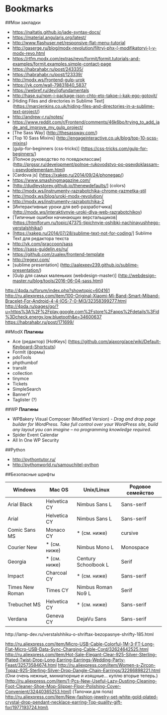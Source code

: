# Bookmarks

##Мои закладки

* https://naltatis.github.io/jade-syntax-docs/
* https://material.angularjs.org/latest/
* http://www.flashuser.net/responsive-flat-menu-tutorial
* http://gaserge.ru/blog/modx-revolution/filtryi-phx-(-modifikatoryi-)-v-modx-revo.html
* https://rtfm.modx.com/extras/revo/formit/formit.tutorials-and-examples/formit.examples.simple-contact-page
* https://habrahabr.ru/post/243335/
* https://habrahabr.ru/post/123339/
* http://modx.ws/frontend-gulp-urok
* https://vk.com/wall-79831840_5837
* https://webref.ru/dev/jqfundamentals
* http://hase.su/npm-i-package-json-chto-eto-takoe-i-kak-ego-gotovit/
* [Hiding Files and directories in Sublime Text] (https://marcjenkins.co.uk/hiding-files-and-directories-in-a-sublime-text-project/)
* http://andrew-r.ru/notes/
* https://www.reddit.com/r/Frontend/comments/46k6bo/trying_to_add_jade_and_improve_my_gulp_project/
* [The Sass Way] (http://thesassway.com/)
* [Top 10 Sass Mixins] (http://engageinteractive.co.uk/blog/top-10-scss-mixins)
* [gulp-for-beginners (css-tricks)] (https://css-tricks.com/gulp-for-beginners/)
* [Полное руководство по псевдоклассам] (http://prgssr.ru/development/polnoe-rukovodstvo-po-psevdoklassam-i-psevdoelementam.html)
* [Cardova js] (https://xakep.ru/2014/09/24/phonegap/)
* https://www.smashingmagazine.com/
* [http://dudleystorey.github.io/thenewdefaults/] (colors)
* http://modx.ws/instrumenty-razrabotchika-chrome-razmetka-stil
* http://modx.ws/blog/uroki-modx-revolution/
* http://modx.ws/instrumenty-razrabotchika-2
* [Интерактивные уроки для веб-разработчика] (http://modx.ws/interaktivnyie-uroki-dlya-web-razrabotchikov)
* [Типичные ошибки начинающих верстальщиков] (https://htmlforum.ru/topic/47375-tipichnyie-oshibki-nachinayushhego-verstalshhika/)
* [https://xakep.ru/2014/07/28/sublime-text-not-for-coding/] Sublime Text для редактора текста
* http://vk.com/jsraccoon/sass
* https://sass-guidelin.es/ru/
* https://github.com/zualex/frontend-template
* http://regexr.com/
* [sublime presentation] (http://aalexeev239.github.io/sublime-presentation/)
* [Gulp для самых маленьких (webdesign-master)] (http://webdesign-master.ru/blog/tools/2016-06-04-sass.html)

http://4pda.ru/forum/index.php?showtopic=604161
http://ru.aliexpress.com/item/100-Original-Xiaomi-Mi-Band-Smart-Miband-Bracelet-For-Android-4-4-IOS-7-0-MI3/32358399277.html
http://4pda.ru/pages/go/?u=https%3A%2F%2Fplay.google.com%2Fstore%2Fapps%2Fdetails%3Fid%3Dcheck.energy.low.bluetooth&e=34600637
https://habrahabr.ru/post/171699/

##ModX
**Плагины**
* Ace (редактор) [HotKeys] (https://github.com/ajaxorg/ace/wiki/Default-Keyboard-Shortcuts)
* FormIt (формы)
* pdoTools
* phpthumbof
* translit
* collection
* tinymce
* Tickets
* SimpleSearch
* BannerY
* Taglister (?)


##WP
**Плагины**
* WPBakery Visual Composer (Modified Version) - <em>Drag and drop page builder for WordPress. Take full control over your WordPress site, build any layout you can imagine – no programming knowledge required.</em>
* Spider Event Calendar
* All In One WP Security

##Python
* http://pythontutor.ru/
* http://pythonworld.ru/samouchitel-python


##Безопасные шрифты
<table>
<thead>
<tr>
<th>Windows</th>
<th>Mac OS</th>
<th>Unix/Linux</th>
<th>Родовое семейство</th>
</tr>
</thead>
<tbody>
<tr>
<td>Arial Black</td>
<td>Helvetica CY</td>
<td>Nimbus Sans L</td>
<td>Sans-serif</td>
</tr>
<tr>
<td>Arial</td>
<td>Helvetica CY</td>
<td>Nimbus Sans L</td>
<td>Sans-serif</td>
</tr>
<tr>
<td>Comic Sans MS</td>
<td>Monaco CY</td>
<td>* (см. ниже)</td>
<td>cursive</td>
</tr>
<tr>
<td>Courier New</td>
<td>* (см. ниже)</td>
<td>Nimbus Mono L</td>
<td>Monospace</td>
</tr>
<tr>
<td>Georgia</td>
<td>* (см. ниже)</td>
<td>Century Schoolbook L</td>
<td>Serif</td>
</tr>
<tr>
<td>Impact</td>
<td>Charcoal CY</td>
<td>* (см. ниже)</td>
<td>Sans-serif</td>
</tr>
<tr>
<td>Times New Roman</td>
<td>Times CY</td>
<td>Nimbus Roman No9 L</td>
<td>Serif</td>
</tr>
<tr>
<td>Trebuchet MS</td>
<td>Helvetica CY</td>
<td>* (см. ниже)</td>
<td>Sans-serif</td>
</tr>
<tr>
<td>Verdana</td>
<td>Geneva CY</td>
<td>DejaVu Sans</td>
<td>Sans-serif</td>
</tr>
</tbody>
</table>
http://lamp-dev.ru/verstalshhiku-o-shriftax-bezopasnye-shrifty-185.html



http://ru.aliexpress.com/item/Micro-USB-Cable-Colorful-1M-3-FT-Long-Flat-Micro-USB-Data-Sync-Charging-Cable-Cord/32624642525.html
http://ru.aliexpress.com/item/Hot-Sale-Elegant-Clear-925-Silver-Sterling-Plated-Twist-Drop-Long-Earring-Earrings-Wedding-Party-Feast/32573584674.html
http://ru.aliexpress.com/item/Women-s-Zircon-Topaz-925-Sterling-Silver-Drop-Dangle-Chain-Earrings/32266898221.html (Они очень нежные, миниатюрные и изящные... куплю вторые теперь.)
[http://ru.aliexpress.com/item/1-Pcs-New-Useful-Lazy-Dusting-Cleaning-Foot-Cleaner-Shoe-Mop-Slipper-Floor-Polishing-Cover-Convenient/32440365253.html] (Тапочки для пола)
http://ru.aliexpress.com/item/New-fashion-jewelry-set-white-gold-plated-crystal-drop-pendant-necklace-earring-Top-quality-gift-for/1977193724.html\
